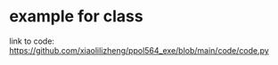 # example for class

link to code: https://github.com/xiaolilizheng/ppol564_exe/blob/main/code/code.py
